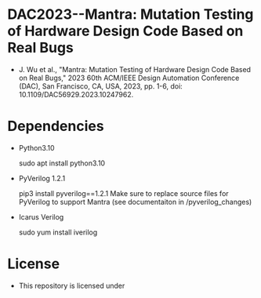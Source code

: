 # **DAC2023--Mantra: Mutation Testing of Hardware Design Code Based on Real Bugs**
* J. Wu et al., "Mantra: Mutation Testing of Hardware Design Code Based on Real Bugs," 2023 60th ACM/IEEE Design Automation Conference (DAC), San Francisco, CA, USA, 2023, pp. 1-6, doi: 10.1109/DAC56929.2023.10247962.

# **Dependencies**
* Python3.10

    sudo apt install python3.10

* PyVerilog 1.2.1

    pip3 install pyverilog==1.2.1
    Make sure to replace source files for PyVerilog to support Mantra (see documentaiton in /pyverilog_changes)
* Icarus Verilog

    sudo yum install iverilog


# **License**
* This repository is licensed under  

